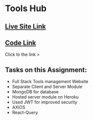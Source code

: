 # Tools Hub

## [Live Site Link](https://manufacturingwebsite.web.app/)
## [Code Link](https://github.com/programming-hero-web-course1/manufacturer-website-client-side-suvoislam123)

Click to the link > 

## Tasks on this Assignment:

- Full Stack Tools management Website
- Separate Client and Server Module
- MongoDB for database
- Hosted server module on Heroku
- Used JWT for improved security
- AXIOS
- React-Query